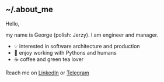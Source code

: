 ## ~/.about_me

Hello, 

my name is George (polish: Jerzy). I am engineer and manager.

- 💡 interested in software architecture and production
- 🐍 enjoy working with Pythons and humans
- ☕ coffee and green tea lover

Reach me on [LinkedIn](https://www.linkedin.com/in/georgepirogov) or [Telegram](https://t.me/digitalduke)

